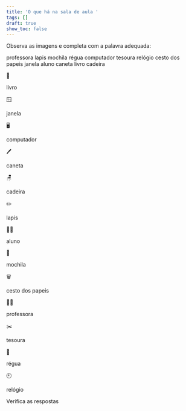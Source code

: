 ```yaml
---
title: 'O que há na sala de aula '
tags: []
draft: true
show_toc: false
---
```

Observa as imagens e completa com a palavra adequada: 

<e-layout> 
<e-tag color=1>professora</e-tag>
<e-tag color=1>lapis</e-tag>
<e-tag color=1>mochila</e-tag>
<e-tag color=1>régua</e-tag>
<e-tag color=1>computador</e-tag>
<e-tag color=1>tesoura</e-tag>
<e-tag color=1>relógio</e-tag>
<e-tag color=1>cesto dos papeis</e-tag>
<e-tag color=1>janela</e-tag>
<e-tag color=1>aluno</e-tag>
<e-tag color=1>caneta</e-tag>
<e-tag color=1>livro</e-tag>
<e-tag color=1>cadeira</e-tag>
</e-layout> 



<e-moji> 📙 </e-moji>

<e-answer> livro </e-answer>

<e-moji> 🪟 </e-moji>

<e-answer> janela </e-answer>

<e-moji> 🖥️ </e-moji>

<e-answer>computador</e-answer> 

<e-moji> 🖊️ </e-moji>

<e-answer>caneta</e-answer>

<e-moji> 🪑</e-moji>

<e-answer>cadeira</e-answer>

<e-moji> ✏️ </e-moji>

<e-answer> lapis </e-moji>

<e-moji> 🧑‍🎓 </e-moji>

<e-answer> aluno </e-moji> 

<e-moji> 🎒 </e-moji>

<e-answer>mochila</e-answer>

<e-moji> 🗑️ </e-moji>

<e-answer> cesto dos papeis </e-answer>

<e-moji> 👩‍🏫 </e-moji>

<e-answer>professora</e-answer>

<e-moji> ✂️ </e-moji>

<e-answer> tesoura </e-answer>

<e-moji> 📏 </e-moji>

<e-answer> régua </e-answer>

<e-moji> 🕘 </e-moji>

<e-answer> relógio </e-moji>

<e-validate> Verifica as respostas </e-validate>
